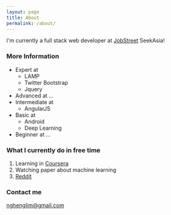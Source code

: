 ```yaml
---
layout: page
title: About
permalink: /about/
---
```


I'm currently a full stack web developer at [JobStreet](http://www.jobstreet.com) SeekAsia!

### More Information

* Expert at 
  - LAMP
  - Twitter Bootstrap
  - Jquery
* Advanced at ...
* Intermediate at
  - AngularJS
* Basic at
  - Android
  - Deep Learning
* Beginner at ...

### What I currently do in free time

1. Learning in [Coursera](https://www.coursera.org/)
2. Watching paper about machine learning
3. [Reddit](http://www.reddit.com/)

### Contact me

[nghenglim@gmail.com](mailto:nghenglim@gmail.com)